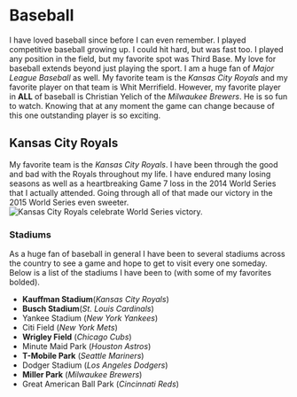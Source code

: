 # Baseball
I have loved baseball since before I can even remember. I played competitive baseball growing up. 
I could hit hard, but was fast too. I played any position in the field, but my favorite spot was Third Base.
My love for baseball extends beyond just playing the sport. I am a huge fan of *Major League Baseball* as well. 
My favorite team is the *Kansas City Royals* and my favorite player on that team is Whit Merrifield. 
However, my favorite player in **ALL** of baseball is Christian Yelich of the *Milwaukee Brewers*. He is so fun to watch.
Knowing that at any moment the game can change because of this one outstanding player is so exciting.

## Kansas City Royals
My favorite team is the *Kansas City Royals*. I have been through the good and bad with the Royals throughout my life.
I have endured many losing seasons as well as a heartbreaking Game 7 loss in the 2014 World Series that I actually attended.
Going through all of that made our victory in the 2015 World Series even sweeter.
![Kansas City Royals celebrate World Series victory.](http://mlb.mlb.com/mlb/ps/y2013/images/ws/2015_detail.jpg)

### Stadiums
As a huge fan of baseball in general I have been to several stadiums across the country to see a game and hope to get 
to visit every one someday. Below is a list of the stadiums I have been to (with some of my favorites bolded).
- **Kauffman Stadium**(*Kansas City Royals*)
- **Busch Stadium**(*St. Louis Cardinals*)
- Yankee Stadium (*New York Yankees*)
- Citi Field (*New York Mets*)
- **Wrigley Field** (*Chicago Cubs*)
- Minute Maid Park (*Houston Astros*)
- **T-Mobile Park** (*Seattle Mariners*)
- Dodger Stadium (*Los Angeles Dodgers*)
- **Miller Park** (*Milwaukee Brewers*)
- Great American Ball Park (*Cincinnati Reds*)
